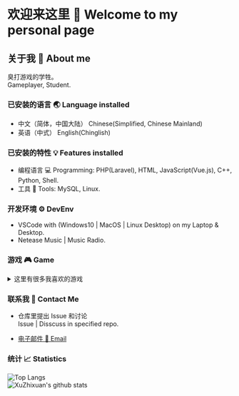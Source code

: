 # 欢迎来这里 👋 Welcome to my personal page

## 关于我 🧑 About me

臭打游戏的学牲。  
Gameplayer, Student.

### 已安装的语言 🌏 Language installed

* 中文（简体，中国大陆） Chinese(Simplified, Chinese Mainland)
* 英语（中式） English(Chinglish)

### 已安装的特性 💡 Features installed

* 编程语言 💻 Programming: PHP(Laravel), HTML, JavaScript(Vue.js), C++, Python, Shell.
* 工具 🔧 Tools: MySQL, Linux.

### 开发环境 ⚙ DevEnv

* VSCode with (Windows10 | MacOS | Linux Desktop) on my Laptop & Desktop.
* Netease Music | Music Radio.

<!-- ### 学习 📚 Study -->

### 游戏 🎮 Game

<details>
<summary> 这里有很多我喜欢的游戏 </summary>

* RedAlert2, RedAlert3, [RA3 Corona Mod](https://cor-games.com/).
* The Sims 4, City:Skylines, Euro Truck Simulator 2, Kerbel Space Program,
* Stellaris, Sid Meries's Civiliztion VI, Heart of Iron 4.
* Red Dead: Redemption II, Grand Theft Auto V, Fallout 4, Metro Exodus, The Witcher 3, Raise of The Tomb Raider.
* Don't Starve (Together), Oxygen Not Included.
* World of Worships, World of Tanks.
* Clash of Clans.

</details>

### 联系我 📠 Contact Me

* 仓库里提出 Issue 和讨论  
Issue | Disscuss in specified repo.

* [电子邮件 📧 Email](mailto:sxxuzhixuan@hotmail.com)

### 统计 📈 Statistics

![Top Langs](https://github-readme-stats.vercel.app/api/top-langs/?username=XuZhixuan&layout=compact&theme=buefy)  
![XuZhixuan's github stats](https://github-readme-stats.vercel.app/api?username=XuZhixuan&count_private=true&show_icons=true&count_private=true&theme=buefy)
